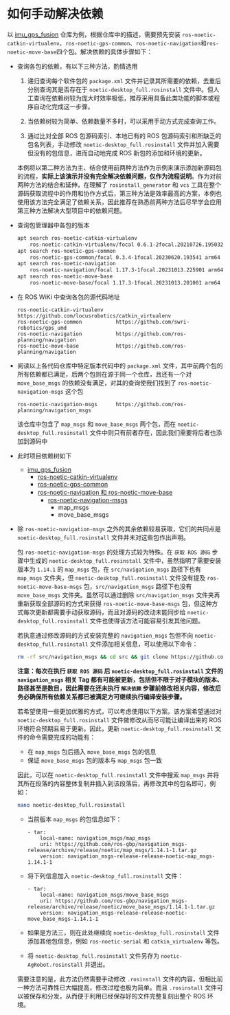 # 如何手动解决依赖

以 [imu_gps_fusion](https://github.com/hmxf/imu_gps_fusion) 仓库为例，根据仓库中的描述，需要预先安装 `ros-noetic-catkin-virtualenv`、`ros-noetic-gps-common`、`ros-noetic-navigation`和`ros-noetic-move-base`四个包。解决依赖的具体步骤如下：

- 查询各包的依赖，有以下三种方法，酌情选用

    1. 递归查询每个软件包的 `package.xml` 文件并记录其所需要的依赖，去重后分别查询其是否存在于 `noetic-desktop_full.rosinstall` 文件中。但人工查询在依赖树较为庞大时效率极低，推荐采用具备此类功能的脚本或程序自动化完成这一步骤。

    2. 当依赖树较为简单、依赖数量不多时，可以采用手动方式完成查询工作。

    3. 通过比对全部 ROS 包源码索引、本地已有的 ROS 包源码索引和所缺乏的包名列表，手动修改 `noetic-desktop_full.rosinstall` 文件并加入需要但没有的包信息，进而自动地完成 ROS 新包的添加和环境的更新。

    本例将以第二种方法为主、结合使用前两种方法作为示例来演示添加新源码包的流程，**实际上该演示并没有完全解决依赖问题，仅作为流程说明**。作为对前两种方法的结合和延伸，在理解了 `rosinstall_generator` 和 `vcs` 工具在整个源码获取流程中的作用和协作方式后，第三种方法是效率最高的方案，本例也使用该方法完全满足了依赖关系，因此推荐在熟悉前两种方法后尽早学会应用第三种方法解决大型项目中的依赖问题。

- 查询包管理器中各包的版本

    ```bash
    apt search ros-noetic-catkin-virtualenv
        ros-noetic-catkin-virtualenv/focal 0.6.1-2focal.20210726.195032 arm64
    apt search ros-noetic-gps-common
        ros-noetic-gps-common/focal 0.3.4-1focal.20230620.193541 arm64
    apt search ros-noetic-navigation
        ros-noetic-navigation/focal 1.17.3-1focal.20231013.225901 arm64
    apt search ros-noetic-move-base
        ros-noetic-move-base/focal 1.17.3-1focal.20231013.201001 arm64
    ```

- 在 ROS WiKi 中查询各包的源代码地址

    ```
    ros-noetic-catkin-virtualenv    https://github.com/locusrobotics/catkin_virtualenv
    ros-noetic-gps-common           https://github.com/swri-robotics/gps_umd
    ros-noetic-navigation           https://github.com/ros-planning/navigation
    ros-noetic-move-base            https://github.com/ros-planning/navigation
    ```

- 阅读以上各代码仓库中特定版本代码中的 `package.xml` 文件，其中前两个包的所有依赖都已满足，后两个包则在源于同一个仓库，且还有一个对 `move_base_msgs` 的依赖没有满足，对其的查询使我们找到了 `ros-noetic-navigation-msgs` 这个包

    ```
    ros-noetic-navigation-msgs      https://github.com/ros-planning/navigation_msgs
    ```

    该仓库中包含了 `map_msgs` 和 `move_base_msgs` 两个包，而在 `noetic-desktop_full.rosinstall` 文件中则只有前者存在，因此我们需要将后者也添加到源码中

- 此时项目依赖树如下

    - [imu_gps_fusion](https://github.com/hmxf/imu_gps_fusion)
        - [ros-noetic-catkin-virtualenv](https://github.com/locusrobotics/catkin_virtualenv/tree/0.6.1)
        - [ros-noetic-gps-common](https://github.com/swri-robotics/gps_umd/tree/0.3.4)
        - [ros-noetic-navigation 和 ros-noetic-move-base](https://github.com/ros-planning/navigation/tree/1.17.3)
            - [ros-noetic-navigation-msgs](https://github.com/ros-planning/navigation_msgs/tree/1.14.1)
                - map_msgs
                - move_base_msgs

- 除 `ros-noetic-navigation-msgs` 之外的其余依赖较易获取，它们的共同点是 `noetic-desktop_full.rosinstall` 文件并未对这些包作出声明。
    
    包 `ros-noetic-navigation-msgs` 的处理方式较为特殊。在 `获取 ROS 源码` 步骤中生成的 `noetic-desktop_full.rosinstall` 文件中，虽然指明了需要安装版本为 `1.14.1` 的 `map_msgs` 包，在 `src/navigation_msgs` 路径下也有 `map_msgs` 文件夹，但 `noetic-desktop_full.rosinstall` 文件没有提及 `ros-noetic-move-base-msgs` 包，`src/navigation_msgs` 路径下也没有 `move_base_msgs` 文件夹。虽然可以通过删除 `src/navigation_msgs` 文件夹再重新获取全部源码的方式来获得 `ros-noetic-move-base-msgs` 包，但这种方式每次更新都需要手动获取源码，而且对源码的改动未能同步给 `noetic-desktop_full.rosinstall` 文件也使得该方法可能容易引发其他问题。

    若执意通过修改源码的方式安装完整的 ```navigation_msgs``` 包但不向 `noetic-desktop_full.rosinstall` 文件添加相关信息，可以使用以下命令：

    ```bash
    rm -rf src/navigation_msgs && cd src && git clone https://github.com/ros-planning/navigation_msgs && cd navigation_msgs && git checkout 1.14.1 && cd ../..
    ```

    **注意：每次在执行 `获取 ROS 源码` 后 `noetic-desktop_full.rosinstall` 文件的 `navigation_msgs` 相关 Tag 都有可能被更新，包括但不限于对子模块的版本、路径甚至是数目，因此需要在还未执行 `解决依赖` 步骤前修改相关内容，修改后务必确保所有依赖关系都已被满足方可继续执行编译安装步骤。**

    若希望使用一些更加优雅的方式，可以考虑使用以下方案。该方案希望通过对 `noetic-desktop_full.rosinstall` 文件做修改从而尽可能让编译出来的 ROS 环境符合预期且易于更新。因此，更新 `noetic-desktop_full.rosinstall` 文件的命令需要完成的功能有：

    - 在 `map_msgs` 包后插入 `move_base_msgs` 包的信息
    - 保证 `move_base_msgs` 包的版本与 `map_msgs` 包一致

    因此，可以在 `noetic-desktop_full.rosinstall` 文件中搜索 `map_msgs` 并将其所在段落的内容整体复制并插入到该段落后，再修改其中的包名即可，例如：

    ```bash
    nano noetic-desktop_full.rosinstall
    ```

    - 当前版本 `map_msgs` 的包信息如下：

        ```
        - tar:
            local-name: navigation_msgs/map_msgs
            uri: https://github.com/ros-gbp/navigation_msgs-release/archive/release/noetic/map_msgs/1.14.1-1.tar.gz
            version: navigation_msgs-release-release-noetic-map_msgs-1.14.1-1
        ```

    - 将下列信息加入 `noetic-desktop_full.rosinstall` 文件：

        ```
        - tar:
            local-name: navigation_msgs/move_base_msgs
            uri: https://github.com/ros-gbp/navigation_msgs-release/archive/release/noetic/move_base_msgs/1.14.1-1.tar.gz
            version: navigation_msgs-release-release-noetic-move_base_msgs-1.14.1-1
        ```

    - 如果是方法三，则在此处继续向 `noetic-desktop_full.rosinstall` 文件添加其他包信息，例如 `ros-noetic-serial` 和 `catkin_virtualenv` 等包。

    - 将 `noetic-desktop_full.rosinstall` 文件另存为 `noetic-AgRobot.rosinstall` 并退出。

    需要注意的是，此方法仍然需要手动修改 `.rosinstall` 文件的内容，但相比前一种方法可靠性已大幅提高，修改过程也极为简单。而且 `.rosinstall` 文件可以被保存和分发，从而便于利用已经保存好的文件完整复刻出整个 ROS 环境。
